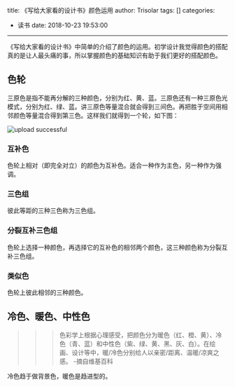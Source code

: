 title: 《写给大家看的设计书》颜色运用
author: Trisolar
tags: []
categories:
  - 读书
date: 2018-10-23 19:53:00
---
《写给大家看的设计书》中简单的介绍了颜色的运用。初学设计我觉得颜色的搭配真的是让人最头痛的事，所以掌握颜色的基础知识有助于我们更好的搭配颜色。<!-- more -->

## 色轮
三原色是指不能再分解的三种颜色，分别为红、黄、蓝。三原色还有一种三原色光模式，分别为红、绿、蓝。讲三原色等量混合就会得到三间色。再把胜于空间用相邻颜色等量混合得到第三色。这样我们就得到一个轮，如下图：


![upload successful](/images/pasted-2.png)
### 互补色
色轮上相对（即完全对立）的颜色为互补色。适合一种作为主色，另一种作为强调。

### 三色组
彼此等距的三种三色称为三色组。

### 分裂互补三色组
色轮上选择一种颜色，再选择它的互补色的相邻两个颜色，这三种颜色称为分裂互补三色组。

### 类似色
色轮上彼此相邻的三种颜色。


## 冷色、暖色、中性色

>>> 色彩学上根据心理感受，把颜色分为暖色（红、橙、黄）、冷色（青、蓝）和中性色（紫、绿、黄、黑、灰、白）。在绘画、设计等中，暖/冷色分别给人以亲密/距离、温暖/凉爽之感。 -摘自维基百科

冷色趋于做背景色，暖色是趋进型的。
